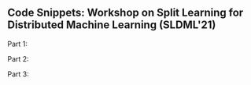 ## Code Snippets: Workshop on Split Learning for Distributed Machine Learning (SLDML'21)
Part 1:

Part 2:

Part 3: 
